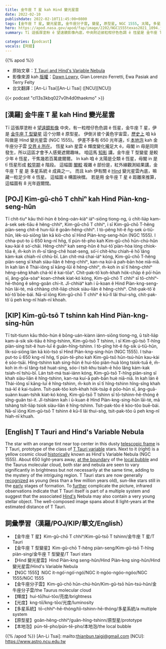 ```yaml
---
title: 金牛座 T 星 kah Hind 變光星雲
date: 2022-02-10
publishdate: 2022-02-10T11:45:00+0800
tags: [金牛座 T 星, 變光星雲, 金牛座分子雲, 變星, 原型星, NGC 1555, 太陽, 多星系統, 本地泡, 金牛座 T 型變星, 光度]
hero: https://apod.nasa.gov/apod/fap/image/2202/NGC1555texas2021_1094.jpg
summary: Tī 這張厚塗粉 ê 望遠鏡影像內底，中央附近彼粒柑仔色色調 ê 恆星是 金牛座 T 星，伊是 金牛座 T 變星這个分類 ê 原型星。

categories: [podcast]
vocals: [阿錕]
---
```


{{% apod %}}

- 原始文章：[T Tauri and Hind's Variable Nebula](https://apod.nasa.gov/apod/ap220210.html)
- 影像來源 kah [版權][copyright]：[Dawn Lowry](https://www.astrobin.com/users/lowry_pt/), Gian Lorenzo Ferretti, Ewa Pasiak and Terry Felty
- 台文翻譯：[An-Li Tsai][An-Li Tsai] ([NCU][NCU])

{{< podcast "cl13s3kbq027v0h4d0thaekmo" >}}

## [漢羅] 金牛座 T 星 kah Hind 變光星雲
Tī 這張厚塗粉 ê [望遠鏡影像][telescopic frame] 中央，有一粒柑仔色色調 ê 恆星，金牛座 T 星，伊是 [金牛座 T 型變星][T Tauri variable] 這个分類 ê 原型星。
伊倒爿彼个黃色宇宙雲，[歷史上][historically] 咱 kā 叫做是 Hind 變光星雲 (NGC 1555)。
伊差不多有 650 光年遠，tī [本地泡][local bubble] kah 金牛座分子雲 [交界 ê 所在][at the boundary]。
恆星 kah 星雲 ê 輝度變化攏足大 ê，毋閣 in 毋是同齊發生，所以這區才會予人感覺遮爾趣味。
咱這馬 [知影][recognized] 講，金牛座 T 型變星 是較少年 ê 恆星，干焦幾若百萬歲爾爾。
In kah 咱 ê 太陽是仝類 ê 恆星，毋閣 in 是 tī 恆星形成 [較早期][early] ê 階段。
這幅圖 [閣較][further] 複雜 ê 部份是，紅外線觀測結果講，金牛座 T 星 是 多星系統 ê 成員之一。
而且 kah 伊有關 ê [Hind][Hind's] 變光星雲內底，嘛藏一粒足少年 ê 恆星。
這幅圖 ê 構圖袂䆀。
若是用 金牛座 T 星 ê 距離來推算，這幅圖有 8 光年遐爾闊。

## [POJ] Kim-gû-chō T chhiⁿ kah Hind Piàn-kng-seng-hûn
Tī chit-tiuⁿ kāu thô͘-hún ê bōng-oán-kiàⁿ iáⁿ-siōng tiong-ng, ū chi̍t-lia̍p kam-á-sek sek-tiāu ê hêng-chhiⁿ, Kim-gû-chō T chhiⁿ, i sī Kim-gû-chō T-hêng piàn-seng chit-ê hun-lūi ê goân-hêng-chhiⁿ.
I tò-pêng hit-ê n̂g-sek ú-tiū-hûn, le̍k-sú-siōng lán kā kiò-chò sī Hind Piàn-kng-seng-hûn (NGC 1555).
I chha-put-to ū 650 kng-nî hn̄g, tī pún-tē-pho kah Kim-gû-chō hūn-chú-hûn kau-kài ê só͘-chāi.
Hêng-chhiⁿ kah seng-hûn ê hui-tō͘ piàn-hòa lóng chiok-tōa ê, m̄-koh in m̄-sī tâng-chê hoat-seng, só͘-í chit-khu chiah-ē hō͘ lâng kám-kak chiah-nī chhù-bī.
Lán chit-má chai-iáⁿ kóng, Kim-gû-chō T-hêng piàn-seng sī khah siàu-liân ê hêng-chhiⁿ, kan-na kúi-ā pah-bān hòe niā-niā.
In kah lán ê Thài-iông sī kāng-lūi ê hêng-chhiⁿ, m̄-koh in sī tī hêng-chhiⁿ hêng-sêng khah chá-kî ê kai-tōaⁿ.
Chit-pak-tô͘ koh-khah ho̍k-cha̍p ê pō͘-hūn sī, âng-gōa-sòaⁿ koan-chhek kiat-kó kóng, Kim-gû-chō T chhiⁿ sī tō-chhiⁿ-hē-thóng ê sêng-goân chi-it.
Jî-chhiáⁿ kah i ū-koan ê Hind Piàn-kng-seng-hûn lāi-té, mā chhàng chi̍t-lia̍p chiok siàu-liân ê hêng-chhiⁿ.
Chit-pak-tô͘ ê kò͘-tô͘ bōe-bái.
Nā-sī iōng Kim-gû-chō T chhiⁿ ê kū-lî lâi thui-sǹg, chit-pak-tô͘ ū peh kng-nî hiah-nī khoah.


## [KIP] Kim-gû-tsō T tshinn kah Hind Piàn-kng-sing-hûn
Tī tsit-tiunn kāu thôo-hún ê bōng-uán-kiànn iánn-siōng tiong-ng, ū tsi̍t-lia̍p kam-á-sik sik-tiāu ê hîng-tshinn, Kim-gû-tsō T tshinn, i sī Kim-gû-tsō T-hîng piàn-sing tsit-ê hun-luī ê guân-hîng-tshinn.
I tò-pîng hit-ê n̂g-sik ú-tiū-hûn, li̍k-sú-siōng lán kā kiò-tsò sī Hind Piàn-kng-sing-hûn (NGC 1555).
I tsha-put-to ū 650 kng-nî hn̄g, tī pún-tē-pho kah Kim-gû-tsō hūn-tsú-hûn kau-kài ê sóo-tsāi.
Hîng-tshinn kah sing-hûn ê hui-tōo piàn-huà lóng tsiok-tuā ê, m̄-koh in m̄-sī tâng-tsê huat-sing, sóo-í tsit-khu tsiah-ē hōo lâng kám-kak tsiah-nī tshù-bī.
Lán tsit-má tsai-iánn kóng, Kim-gû-tsō T-hîng piàn-sing sī khah siàu-liân ê hîng-tshinn, kan-na kuí-ā pah-bān huè niā-niā.
In kah lán ê Thài-iông sī kāng-luī ê hîng-tshinn, m̄-koh in sī tī hîng-tshinn hîng-sîng khah tsá-kî ê kai-tuānn.
Tsit-pak-tôo koh-khah ho̍k-tsa̍p ê pōo-hūn sī, âng-guā-suànn kuan-tshik kiat-kó kóng, Kim-gû-tsō T tshinn sī tō-tshinn-hē-thóng ê sîng-guân tsi-it.
Jî-tshiánn kah i ū-kuan ê Hind Piàn-kng-sing-hûn lāi-té, mā tshàng tsi̍t-lia̍p tsiok siàu-liân ê hîng-tshinn.
Tsit-pak-tôo ê kòo-tôo buē-bái.
Nā-sī iōng Kim-gû-tsō T tshinn ê kū-lî lâi thui-sǹg, tsit-pak-tôo ū peh kng-nî hiah-nī khuah.

## [English] T Tauri and Hind's Variable Nebula
The star with an orange tint near top center in this dusty [telescopic frame][telescopic frame] is T Tauri, prototype of the class of [T Tauri variable][T Tauri variable] stars.
Next to it (right) is a yellow cosmic cloud [historically][historically] known as Hind's Variable Nebula (NGC 1555).
About 650 light-years away, [at the boundary][at the boundary] of the [local bubble][local bubble] and the Taurus molecular cloud, both star and nebula are seen to vary significantly in brightness but not necessarily at the same time, adding to the mystery of the intriguing region.
T Tauri stars are now generally [recognized][recognized] as young (less than a few million years old), sun-like stars still in the [early][early] stages of formation.
To [further][further] complicate the picture, infrared observations indicate that T Tauri itself is part of a multiple system and suggest that the associated [Hind's][Hind's] Nebula may also contain a very young stellar object.
The well-composed image spans about 8 light-years at the estimated distance of T Tauri.

## 詞彙學習（漢羅/POJ/KIP/華文/English）
- 【金牛座 T 星】Kim-gû-chō T chhiⁿ/Kim-gû-tsō T tshinn/金牛座 T 星/T Tauri
- 【金牛座 T 型變星】Kim-gû-chō T-hêng piàn-seng/Kim-gû-tsō T-hîng piàn-sing/金牛座 T 型變星/T Tauri stars
- 【Hind 變光星雲】Hind Piàn-kng seng-hûn/Hind Piàn-kng sing-hûn/Hind 變光星雲/Hind's Variable Nebula
- 【NGC 1555】NGC it-ngó͘-ngó͘-ngó͘/NGC it-ngóo-ngóo-ngóo/NGC 1555/NGC 1555
- 【金牛座分子雲】Kim-gû-chō hūn-chú-hûn/Kim-gû-tsō hūn-tsú-hûn/金牛座分子雲/the Taurus molecular cloud
- 【輝度】hui-tō͘/hui-tōo/亮度/brightness
- 【光度】kng-tō͘/kng-tōo/光度/luminosity
- 【多星系統】tō-chhiⁿ-hē-thóng/tō-tshinn-hē-thóng/多星系統/a multiple system
- 【原型星】goân-hêng-chhiⁿ/guân-hîng-tshinn/原型星/prototype
- 【本地泡】pún-tē-pho/pún-tē-pho/本地泡/the local bubble

{{% /apod %}}
[An-Li Tsai]: mailto:thianbun.taigi@gmail.com
[NCU]: https://www.astro.ncu.edu.tw

[copyright]: https://apod.nasa.gov/apod/fap/lib/about_apod.html#srapply

[telescopic frame]:https://www.astrobin.com/tntkhi/
[T Tauri variable]:http://www.aavso.org/vsots_ttau
[historically]:http://adsabs.harvard.edu/doi/10.1086/145232
[at the boundary]:https://arxiv.org/abs/2201.05124
[local bubble]:https://skyandtelescope.org/astronomy-news/1000-light-year-bubble-is-the-source-of-all-nearby-baby-stars/?utm_source=cc&utm_medium=newsletter
[recognized]:https://www.nasa.gov/content/goddard/hubble-catches-jets-bubbles-bursts-of-light-in-taurus/
[early]:http://hyperphysics.phy-astr.gsu.edu/hbase/astro/gravc.html
[further]:http://arxiv.org/abs/astro-ph/0406337
[Hind's]:http://www.daviddarling.info/encyclopedia/H/Hind.html
